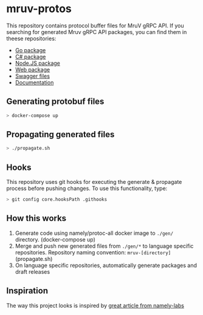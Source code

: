 
# mruv-protos

This repository contains protocol buffer files for MruV gRPC API.
If you searching for generated Mruv gRPC API packages, you can find them in theese repositories:

* [Go package](https://github.com/MruV-RP/mruv-pb-go)
* [C# package](https://github.com/MruV-RP/mruv-pb-csharp)
* [Node.JS package](https://github.com/MruV-RP/mruv-pb-node)
* [Web package](https://github.com/MruV-RP/mruv-pb-web)
* [Swagger files](https://github.com/MruV-RP/mruv-pb-swagger)
* [Documentation](https://github.com/MruV-RP/mruv-pb-docs)

## Generating protobuf files

```sh
> docker-compose up
```

## Propagating generated files

```sh
> ./propagate.sh
```

## Hooks

This repository uses git hooks for executing the generate & propagate process before pushing changes.
To use this functionality, type:

```sh
> git config core.hooksPath .githooks
```

## How this works

1. Generate code using namely/protoc-all docker image to `./gen/` directory. (docker-compose up)
2. Merge and push new generated files from `./gen/*` to language specific repositories. Repository naming convention: `mruv-[directory]` (propagate.sh)
3. On language specific repositories, automatically generate packages and draft releases

## Inspiration

The way this project looks is inspired by [great article from namely-labs](https://medium.com/namely-labs/how-we-build-grpc-services-at-namely-52a3ae9e7c35)
